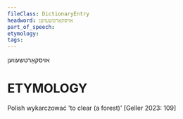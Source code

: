 ```yaml
---
fileClass: DictionaryEntry
headword: אויסקאָרטשעווען
part_of_speech: 
etymology: 
tags: 
---
```

אויסקאָרטשעווען

ETYMOLOGY
===========
Polish wykarczować 'to clear (a forest)'
[Geller 2023: 109]